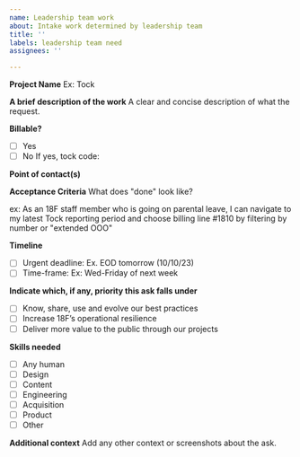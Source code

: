 ```yaml
---
name: Leadership team work
about: Intake work determined by leadership team
title: ''
labels: leadership team need
assignees: ''

---
```


**Project Name**
Ex: Tock

**A brief description of the work**
A clear and concise description of what the request.

**Billable?**
- [ ] Yes
- [ ] No
If yes, tock code:

**Point of contact(s)**

**Acceptance Criteria**
What does "done" look like? 

ex: As an 18F staff member who is going on parental leave, I can navigate to my latest Tock reporting period and choose billing line #1810 by filtering by number or "extended OOO"

**Timeline**
- [ ] Urgent deadline: Ex. EOD tomorrow (10/10/23)
- [ ] Time-frame: Ex: Wed-Friday of next week

**Indicate which, if any, priority this ask falls under**
- [ ] Know, share, use and evolve our best practices
- [ ] Increase 18F’s operational resilience
- [ ] Deliver more value to the public through our projects

**Skills needed**
- [ ] Any human
- [ ] Design
- [ ] Content
- [ ] Engineering
- [ ] Acquisition
- [ ] Product
- [ ] Other

**Additional context**
Add any other context or screenshots about the ask.
